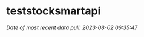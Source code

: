 
<!-- README.md is generated from README.Rmd. Please edit that file -->

# teststocksmartapi

*Date of most recent data pull: 2023-08-02 06:35:47*
